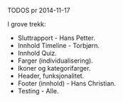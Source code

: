 TODOS pr 2014-11-17

I grove trekk:

* Sluttrapport - Hans Petter.
* Innhold Timeline - Torbjørn.
* Innhold Quiz.
* Farger (individualisering).
* Ikoner og kategorifarger.
* Header, funksjonalitet.
* Footer (innhold) - Hans Christian.
* Testing - Alle.
